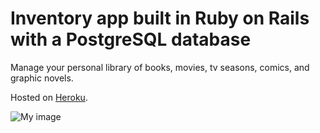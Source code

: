 # Inventory app built in Ruby on Rails with a PostgreSQL database


Manage your personal library of books, movies, tv seasons, comics, and graphic novels.

Hosted on [Heroku](https://brooke-stash.herokuapp.com/).


![My image](brookekfox.github.com/project-two-stash/app/assets/home-screenshot.png)